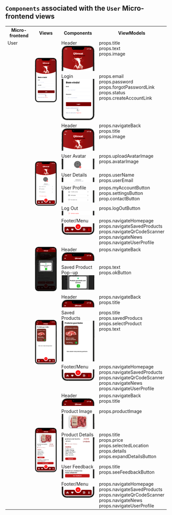 ## `Components` associated with the `User` Micro-frontend views

<table>
  <tr>
    <th>Micro-frontend</th>
    <th>Views</th>
    <th>Components</th>
    <th>ViewModels</th>
  </tr>
  <tr>
    <td rowspan="19" style="vertical-align: top;">User</td>
    <td rowspan="2">
      <img src="https://github.com/DuarteVDG/aw-project/blob/main/views/View3.png?raw=true" style="width: 150px; height: auto;" />
    </td>
    <td style="vertical-align: top;">Header<br>
    <img src="https://github.com/DuarteVDG/aw-project/blob/main/components/images/USER1.png?raw=true" style="width: 150px; height: auto;" /></td>
    <td style="vertical-align: top;">props.title<br>props.text<br>props.image</td>
  </tr>
  </td>
    <td style="vertical-align: top;">Login<br>
   <img src="https://github.com/DuarteVDG/aw-project/blob/main/components/images/USER2.png?raw=true" style="width: 150px; height: auto;" /></td>
    <td style="vertical-align: top;">props.email<br>props.password<br>props.forgotPasswordLink<br>props.status<br>props.createAccountLink</td>
  </tr>

  </tr>
    <tr>
    <td rowspan="6">
      <img src="https://github.com/DuarteVDG/aw-project/blob/main/views/View1.png?raw=true" style="width: 150px; height: auto;" />
    </td>
    <td style="vertical-align: top;">Header<br>
    <img src="https://github.com/DuarteVDG/aw-project/blob/main/components/images/USER3.png?raw=true" style="width: 150px; height: auto;" /></td>
    <td style="vertical-align: top;">props.navigateBack<br>props.title<br>props.image</td>
  </tr>
  <tr>
    <td style="vertical-align: top;">User Avatar<br>
    <img src="https://github.com/DuarteVDG/aw-project/blob/main/components/images/USER4.png?raw=true" style="width: 150px; height: auto;" /></td>
    <td style="vertical-align: top;">props.uploadAvatarImage<br>props.avatarImage</td>
  </tr>
  <tr>
    <td style="vertical-align: top;">User Details<br>
    <img src="https://github.com/DuarteVDG/aw-project/blob/main/components/images/USER5.png?raw=true" style="width: 150px; height: auto;" /></td>
    <td style="vertical-align: top;">props.userName<br>props.userEmail</td>
  </tr>
    <tr>
    <td style="vertical-align: top;">User Profile<br>
    <img src="https://github.com/DuarteVDG/aw-project/blob/main/components/images/USER6.png?raw=true" style="width: 150px; height: auto;" /></td>
    <td style="vertical-align: top;">props.myAccountButton<br>props.settingsButton<br>prop.contactButton</td>
  </tr>
      <tr>
    <td style="vertical-align: top;">Log Out<br>
    <img src="https://github.com/DuarteVDG/aw-project/blob/main/components/images/USER7.png?raw=true" style="width: 150px; height: auto;" /></td>
    <td style="vertical-align: top;">props.logOutButton</td>
  </tr>
  <tr>
    <td style="vertical-align: top;">Footer/Menu<br>
    <img src="https://github.com/DuarteVDG/aw-project/blob/main/components/images/FOOTER.png?raw=true" style="width: 150px; height: auto;" /></td>
    <td style="vertical-align: top;">props.navigateHomepage<br>props.navigateSavedProducts<br>props.navigateQrCodeScanner<br>props.navigateNews<br>props.navigateUserProfile</td>
  </tr>
    <tr>
    <td rowspan="2">
      <img src="https://github.com/DuarteVDG/aw-project/blob/main/views/View12.png?raw=true" style="width: 150px; height: auto;" />
        </td>
    <td style="vertical-align: top;">Header<br>
    <img src="https://github.com/DuarteVDG/aw-project/blob/main/components/images/USER9.png?raw=true" style="width: 150px; height: auto;" /></td>
    <td style="vertical-align: top;">props.navigateBack</td>
  </tr>
      <td style="vertical-align: top;">Saved Product Pop-up<br>
    <img src="https://github.com/DuarteVDG/aw-project/blob/main/components/images/USER10.png?raw=true" style="width: 150px; height: auto;" /></td>
    <td style="vertical-align: top;">props.text<br>props.okButton</td>
  </tr>
 

  <tr>
    <td rowspan="3">
      <img src="https://github.com/DuarteVDG/aw-project/blob/main/views/View13.png?raw=true" style="width: 150px; height: auto;" />
        </td>
    <td style="vertical-align: top;">Header<br>
    <img src="https://github.com/DuarteVDG/aw-project/blob/main/components/images/Product1.png?raw=true" style="width: 150px; height: auto;" /></td>
    <td style="vertical-align: top;">props.navigateBack<br>props.title</td>
  </tr>
  <tr>
    <td style="vertical-align: top;">Saved Products<br>
    <img src="https://github.com/DuarteVDG/aw-project/blob/main/components/images/USER12.png?raw=true" style="width: 150px; height: auto;" /></td>
    <td style="vertical-align: top;">props.title<br>props.savedProducs<br>props.selectProduct<br>props.text</td>
  </tr>

  <tr>
    <td style="vertical-align: top;">Footer/Menu<br>
    <img src="https://github.com/DuarteVDG/aw-project/blob/main/components/images/FOOTER.png?raw=true" style="width: 150px; height: auto;" /></td>
    <td style="vertical-align: top;">props.navigateHomepage<br>props.navigateSavedProducts<br>props.navigateQrCodeScanner<br>props.navigateNews<br>props.navigateUserProfile</td>
  </tr>
       <tr>
    <td rowspan="5">
      <img src="https://github.com/DuarteVDG/aw-project/blob/main/views/View10.png?raw=true" style="width: 150px; height: auto;" />
        </td>
    <td style="vertical-align: top;">Header<br>
    <img src="https://github.com/DuarteVDG/aw-project/blob/main/components/images/Product1.png?raw=true" style="width: 150px; height: auto;" /></td>
    <td style="vertical-align: top;">props.navigateBack<br>props.title</td>
  </tr>
  <tr>
    <td style="vertical-align: top;">Product Image<br>
    <img src="https://github.com/DuarteVDG/aw-project/blob/main/components/images/Product2.png?raw=true" style="width: 150px; height: auto;" /></td>
    <td style="vertical-align: top;">props.productImage</td>
  </tr>
  <tr>
    <td style="vertical-align: top;">Product Details<br>
    <img src="https://github.com/DuarteVDG/aw-project/blob/main/components/images/Product3.png?raw=true" style="width: 150px; height: auto;" /></td>
    <td style="vertical-align: top;">props.title<br>props.price<br>props.selectedLocation<br>props.details<br>props.expandDetailsButton</td>
  </tr>
  <tr>
    <td style="vertical-align: top;">User Feedback<br>
    <img src="https://github.com/DuarteVDG/aw-project/blob/main/components/images/Product4.png?raw=true" style="width: 150px; height: auto;" /></td>
    <td style="vertical-align: top;">props.title<br>props.seeFeedbackButton</td>
  </tr>
  <tr>
    <td style="vertical-align: top;">Footer/Menu<br>
    <img src="https://github.com/DuarteVDG/aw-project/blob/main/components/images/Product5.png?raw=true" style="width: 150px; height: auto;" /></td>
    <td style="vertical-align: top;">props.navigateHomepage<br>props.navigateSavedProducts<br>props.navigateQrCodeScanner<br>props.navigateNews<br>props.navigateUserProfile</td>
  </tr>
</table>
